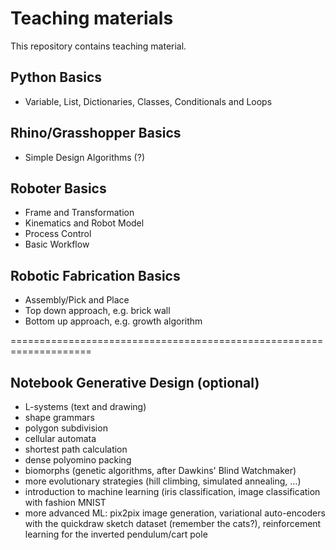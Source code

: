 # Teaching materials
This repository contains teaching material.

## Python Basics
* Variable, List, Dictionaries, Classes, Conditionals and Loops

## Rhino/Grasshopper Basics
* Simple Design Algorithms (?)

## Roboter Basics
* Frame and Transformation
* Kinematics and Robot Model
* Process Control
* Basic Workflow

## Robotic Fabrication Basics
* Assembly/Pick and Place
* Top down approach, e.g. brick wall
* Bottom up approach, e.g. growth algorithm


====================================================================
## Notebook Generative Design (optional)
* L-systems (text and drawing)
* shape grammars
* polygon subdivision
* cellular automata
* shortest path calculation
* dense polyomino packing
* biomorphs (genetic algorithms, after Dawkins' Blind Watchmaker)
* more evolutionary strategies (hill climbing, simulated annealing, …)
* introduction to machine learning (iris classification, image classification with fashion MNIST
* more advanced ML: pix2pix image generation, variational auto-encoders with the quickdraw sketch dataset (remember the cats?), reinforcement learning for the inverted pendulum/cart pole






